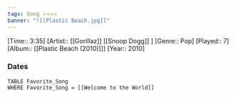 ```yaml
---
tags: Song ⭐⭐⭐⭐ 
banner: "![[Plastic Beach.jpg]]"
---
```

[Time:: 3:35]
[Artist:: [[Gorillaz]] [[Snoop Dogg]] ]
[Genre:: Pop]
[Played:: 7]
[Album:: [[Plastic Beach (2010)]]]
[Year:: 2010]
### Dates
````dataview
TABLE Favorite_Song
WHERE Favorite_Song = [[Welcome to the World]]
````